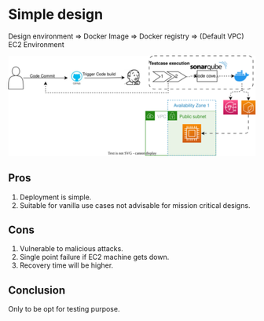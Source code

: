 # Simple design 
Design environment => Docker Image => Docker registry => (Default VPC) EC2 Environment 

![Alt text](simpledesign.svg)

## Pros
1)	Deployment is simple.
2)	Suitable for vanilla use cases not advisable for mission critical designs.
## Cons
1)	Vulnerable to malicious attacks.
2)	Single point failure if EC2 machine gets down.
3)	Recovery time will be higher.
## Conclusion
Only to be opt for testing purpose.
